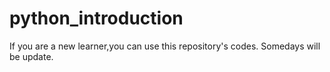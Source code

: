 # python_introduction
If you are a new learner,you can use this repository's codes. Somedays will be update.
